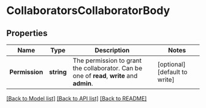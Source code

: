 # CollaboratorsCollaboratorBody

## Properties
Name | Type | Description | Notes
------------ | ------------- | ------------- | -------------
**Permission** | **string** | The permission to grant the collaborator. Can be one of **read**, **write** and **admin**. | [optional] [default to write]

[[Back to Model list]](../README.md#documentation-for-models) [[Back to API list]](../README.md#documentation-for-api-endpoints) [[Back to README]](../README.md)

